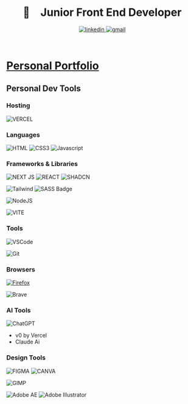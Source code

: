 
<h1 align="center">🚀&emsp;Junior Front End Developer</h1>


<p align="center">
 <a href="https://www.linkedin.com/in/calebsimdev/" target="_blank">
  <img src="https://img.shields.io/badge/LinkedIn-0077B5?style=for-the-badge&logo=linkedin&logoColor=white" alt="linkedin"/>
 </a>
 <a href="#" target="_blank">
  <img src="https://img.shields.io/badge/Gmail-D14836?style=for-the-badge&logo=gmail&logoColor=white" alt="gmail"/>
</p>

</br>

<p>

#  <b> <a target="_blank" href="https://personal-work-portfolio.vercel.app/">Personal Portfolio</a> </b>

## Personal Dev Tools

### Hosting
![VERCEL](https://img.shields.io/badge/Vercel-000000?style=for-the-badge&logo=vercel&logoColor=white)

### Languages
![HTML](https://img.shields.io/badge/HTML5-E34F26?style=for-the-badge&logo=html5&logoColor=white)
![CSS3](https://img.shields.io/badge/CSS3-1572B6?style=for-the-badge&logo=css3&logoColor=white)
![Javascript](https://img.shields.io/badge/Javascript-F0DB4F?style=for-the-badge&labelColor=black&logo=javascript&logoColor=F0DB4F)


### Frameworks & Libraries
![NEXT JS](https://img.shields.io/badge/next%20js-000000?style=for-the-badge&logo=nextdotjs&logoColor=white)
![REACT](https://img.shields.io/badge/React-20232A?style=for-the-badge&logo=react&logoColor=61DAFB)
![SHADCN](https://img.shields.io/badge/shadcn%2Fui-000000?style=for-the-badge&logo=shadcnui&logoColor=white)

![Tailwind](https://img.shields.io/badge/Tailwind_CSS-092749?style=for-the-badge&logo=tailwindcss&logoColor=06B6D4&labelColor=000000)
![SASS Badge](https://img.shields.io/badge/Sass-CC6699?style=for-the-badge&logo=sass&logoColor=white)

![NodeJS](https://img.shields.io/badge/Node%20js-339933?style=for-the-badge&logo=nodedotjs&logoColor=white)

![VITE](https://img.shields.io/badge/Vite-B73BFE?style=for-the-badge&logo=vite&logoColor=FFD62E)

### Tools
![VSCode](https://img.shields.io/badge/Visual_Studio-0078d7?style=for-the-badge&logo=visual%20studio&logoColor=white)

![Git](https://img.shields.io/badge/Git-F05032?style=for-the-badge&logo=git&logoColor=white)

### Browsers
[![Firefox](https://img.shields.io/badge/Firefox-FF7139?style=for-the-badge&logo=Firefox-Browser&logoColor=white)](https://www.mozilla.org/en-US/firefox/new/)

![Brave](https://img.shields.io/badge/Brave-FB542B?style=for-the-badge&logo=Brave&logoColor=white)

### AI Tools
![ChatGPT](https://img.shields.io/badge/chatGPT-74aa9c?style=for-the-badge&logo=openai&logoColor=white)
- v0 by Vercel
- Claude Ai

### Design Tools
![FIGMA](https://img.shields.io/badge/Figma-F24E1E?style=for-the-badge&logo=figma&logoColor=white)
![CANVA](https://img.shields.io/badge/Canva-%2300C4CC.svg?&style=for-the-badge&logo=Canva&logoColor=white)

![GIMP](https://img.shields.io/badge/gimp-5C5543?style=for-the-badge&logo=gimp&logoColor=white)

![Adobe AE](https://img.shields.io/badge/Adobe%20after%20affects-CF96FD?style=for-the-badge&logo=Adobe%20after%20effects&logoColor=393665)
![Adobe Illustrator](https://img.shields.io/badge/Adobe%20Illustrator-FF9A00?style=for-the-badge&logo=adobe%20illustrator&logoColor=white)
<br/>


<br/>




